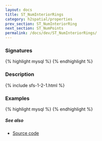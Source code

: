 ```yaml
---
layout: docs
title: ST_NumInteriorRings
category: h2spatial/properties
prev_section: ST_NumInteriorRing
next_section: ST_NumPoints
permalink: /docs/dev/ST_NumInteriorRings/
---
```


### Signatures

{% highlight mysql %}
{% endhighlight %}

### Description



{% include sfs-1-2-1.html %}

### Examples

{% highlight mysql %}
{% endhighlight %}

##### See also

* <a href="https://github.com/irstv/H2GIS/blob/master/h2spatial/src/main/java/org/h2gis/h2spatial/internal/function/spatial/properties/ST_NumInteriorRings.java" target="_blank">Source code</a>
